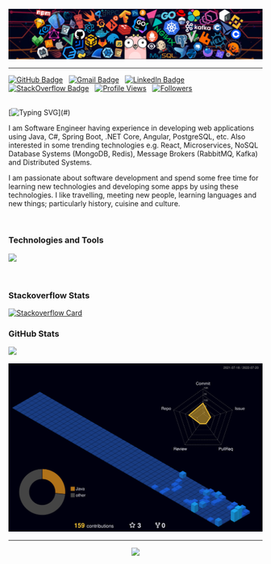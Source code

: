 <a href="#/"><img src='images/header_01.png' alt="header"></img></a>
<hr/>

[![GitHub Badge](https://img.shields.io/badge/GitHub-100000?style=flat&logo=github&logoColor=white)](https://github.com/yildizmy)&nbsp;&nbsp;
[![Gmail Badge](https://img.shields.io/badge/Gmail-D14836?style=flat&logo=gmail&logoColor=white)](mailto:yildizmy@gmail.com)&nbsp;&nbsp;
[![LinkedIn Badge](https://img.shields.io/badge/LinkedIn-0077B5?style=flat&logo=linkedin&logoColor=white)](https://linkedin.com/in/yildizmurat)&nbsp;&nbsp;
[![StackOverflow Badge](https://img.shields.io/stackexchange/stackoverflow/r/1604048?style=flat&logo=stackoverflow&color=orange&label=StackOverflow)](https://stackoverflow.com/users/1604048/murat-y%c4%b1ld%c4%b1z?tab=profile)&nbsp;&nbsp;
[![Profile Views](https://komarev.com/ghpvc/?username=yildizmy&style=flat&label=Profile%20views)](#/)&nbsp;&nbsp;
[![Followers](https://img.shields.io/github/followers/yildizmy.svg?style=social&label=Follow)](https://github.com/yildizmy?tab=followers)&nbsp;&nbsp;

<br/>[![Typing SVG](https://readme-typing-svg.herokuapp.com?font=comfortaa&center=false&color=EF8236&size=25&height=40&lines=Hello+world!;¡Hola+mundo!;Hallo+wereld!;Merhaba+dünya!;Привіт+світ!;Ciao+mondo!;Hallo+welt!;Bonjour+monde!;Helló+világ!;Γειά+σου+κόσμε!;Hei+maailma!;こんにちは世界！;Witaj+świecie!;Hej+världen!;Tere+maailm!)](#)

I am Software Engineer having experience in developing web applications using Java, C#, Spring Boot, .NET Core, Angular,
PostgreSQL, etc. Also interested in some trending technologies e.g. React, Microservices, NoSQL Database
Systems (MongoDB, Redis), Message Brokers (RabbitMQ, Kafka) and Distributed Systems.

I am passionate about software development and spend some free time for learning new technologies and developing some apps
by using these technologies. I like travelling, meeting new people, learning languages and new things; particularly
history, cuisine and culture.

<br/>

### Technologies and Tools
<p align="left">
  <a href="#!"><img src="https://skillicons.dev/icons?i=java,cs,spring,hibernate,maven,dotnet,js,ts,angular,react,html,css,postgres,mysql,mongo,git,github,gitlab,docker,azure,idea,eclipse,vscode,sqlite&perline=12" /></a>
</p>
<br/>

### Stackoverflow Stats
[//]: # (<a href="https://www.stackoverflow.com/users/1604048/murat-yıldız" target="_blank" rel="noreferrer"><img src="https://raw.githubusercontent.com/danielcranney/readme-generator/main/public/icons/socials/stackoverflow.svg" width="64" height="64" /></a>&nbsp;&nbsp;&nbsp;[![StackOverflow]&#40;https://github-readme-stackoverflow.vercel.app/?userID=1604048&layout=compact&theme=dark&#41;]&#40;https://stackoverflow.com/users/1604048/murat-yıldız&#41;)
[![Stackoverflow Card](https://readme-components.vercel.app/api?component=stackoverflow&stackoverflowid=1604048&theme=dark)](https://www.stackoverflow.com/users/1604048/murat-yıldız)


### GitHub Stats
<a href="#/"><img height="auto" width="443px" src ="https://github-readme-stats.vercel.app/api?username=yildizmy&count_private=true&theme=slateorange&show_icons=true&hide_border=false&hide=&bg_color=00000000"></a>

[![GitHub Stats](./profile-3d-contrib/profile-night-view.svg)](#!)
<hr>

<p style="text-align:center">
  <a><img src="https://capsule-render.vercel.app/api?type=waving&color=gradient&customColorList=2&height=110&&section=footer&animation=twinkling"/></a>
</p>
